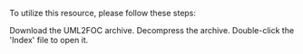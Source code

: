 To utilize this resource, please follow these steps:

Download the UML2FOC archive.
Decompress the archive.
Double-click the 'Index' file to open it.
